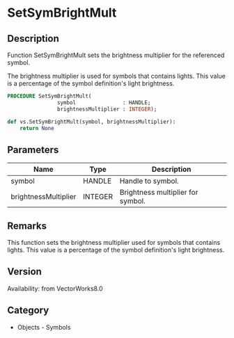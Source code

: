 # SetSymBrightMult

## Description
Function SetSymBrightMult sets the brightness multiplier for the referenced symbol.

The brightness multiplier is used for symbols that contains lights.  This value is a percentage of the symbol definition's light brightness.

```pascal
PROCEDURE SetSymBrightMult(
				symbol               : HANDLE;
				brightnessMultiplier : INTEGER);
```

```python
def vs.SetSymBrightMult(symbol, brightnessMultiplier):
    return None
```

## Parameters
|Name|Type|Description|
|---|---|---|
|symbol|HANDLE|Handle to symbol.|
|brightnessMultiplier|INTEGER|Brightness multiplier for symbol.|

## Remarks
This function sets the brightness multiplier used for symbols that contains lights.  This value is a percentage of the symbol definition's light brightness.

## Version
Availability: from VectorWorks8.0

## Category
* Objects - Symbols

